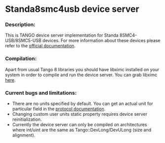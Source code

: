 # Standa8smc4usb device server

### Description:
This is TANGO device server implementation for Standa 8SMC4-USB/8SMC5-USB devices. For more information about these devices please refer to the [official documentation](https://en.xisupport.com/projects/enxisupport/wiki).

### Compilation:
Apart from usual Tango 8 libraries you should have libximc installed on your system in order to compile and run the device server. You can grab libximc [here](https://en.xisupport.com/projects/enxisupport/wiki/Software).

### Current bugs and limitations:
* There are no units specified by default. You can get an actual unit for particular field in the [protocol documentation](https://en.xisupport.com/projects/enxisupport/wiki/Communication_protocol_specification).
* Changing custom user units static property requires device server reinitialization. 
* Currently the device server can only be compiled on architectures where int/uint are the same as Tango::DevLong/DevULong (size and alignment).

